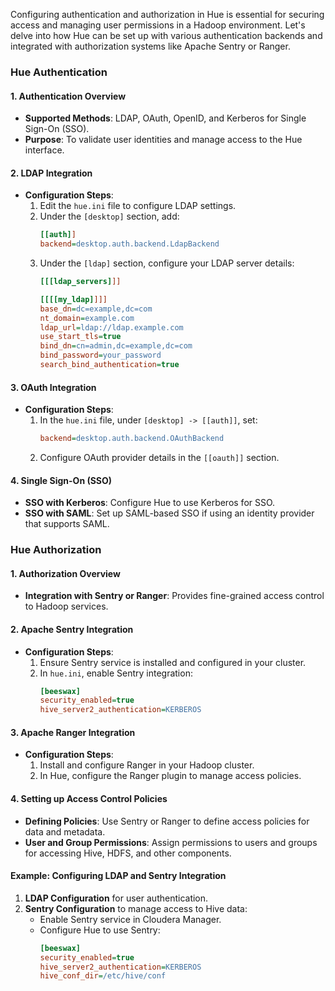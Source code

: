 Configuring authentication and authorization in Hue is essential for securing access and managing user permissions in a Hadoop environment. Let's delve into how Hue can be set up with various authentication backends and integrated with authorization systems like Apache Sentry or Ranger.

### Hue Authentication

#### 1. Authentication Overview
- **Supported Methods**: LDAP, OAuth, OpenID, and Kerberos for Single Sign-On (SSO).
- **Purpose**: To validate user identities and manage access to the Hue interface.

#### 2. LDAP Integration
- **Configuration Steps**:
  1. Edit the `hue.ini` file to configure LDAP settings.
  2. Under the `[desktop]` section, add:
     ```ini
     [[auth]]
     backend=desktop.auth.backend.LdapBackend
     ```
  3. Under the `[ldap]` section, configure your LDAP server details:
     ```ini
     [[[ldap_servers]]]
     
     [[[[my_ldap]]]]
     base_dn=dc=example,dc=com
     nt_domain=example.com
     ldap_url=ldap://ldap.example.com
     use_start_tls=true
     bind_dn=cn=admin,dc=example,dc=com
     bind_password=your_password
     search_bind_authentication=true
     ```

#### 3. OAuth Integration
- **Configuration Steps**:
  1. In the `hue.ini` file, under `[desktop] -> [[auth]]`, set:
     ```ini
     backend=desktop.auth.backend.OAuthBackend
     ```
  2. Configure OAuth provider details in the `[[oauth]]` section.

#### 4. Single Sign-On (SSO)
- **SSO with Kerberos**: Configure Hue to use Kerberos for SSO.
- **SSO with SAML**: Set up SAML-based SSO if using an identity provider that supports SAML.

### Hue Authorization

#### 1. Authorization Overview
- **Integration with Sentry or Ranger**: Provides fine-grained access control to Hadoop services.

#### 2. Apache Sentry Integration
- **Configuration Steps**:
  1. Ensure Sentry service is installed and configured in your cluster.
  2. In `hue.ini`, enable Sentry integration:
     ```ini
     [beeswax]
     security_enabled=true
     hive_server2_authentication=KERBEROS
     ```

#### 3. Apache Ranger Integration
- **Configuration Steps**:
  1. Install and configure Ranger in your Hadoop cluster.
  2. In Hue, configure the Ranger plugin to manage access policies.

#### 4. Setting up Access Control Policies
- **Defining Policies**: Use Sentry or Ranger to define access policies for data and metadata.
- **User and Group Permissions**: Assign permissions to users and groups for accessing Hive, HDFS, and other components.

#### Example: Configuring LDAP and Sentry Integration
1. **LDAP Configuration** for user authentication.
2. **Sentry Configuration** to manage access to Hive data:
   - Enable Sentry service in Cloudera Manager.
   - Configure Hue to use Sentry:
     ```ini
     [beeswax]
     security_enabled=true
     hive_server2_authentication=KERBEROS
     hive_conf_dir=/etc/hive/conf
     ```
